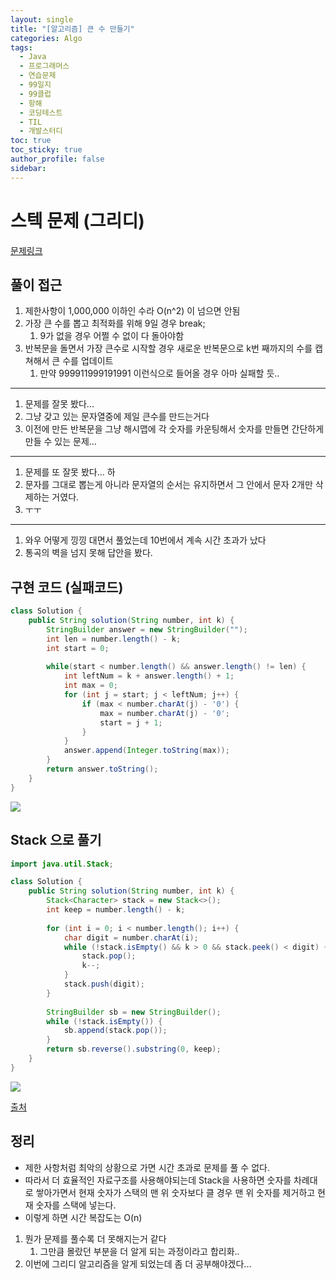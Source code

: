 ```yaml
---
layout: single
title: "[알고리즘] 큰 수 만들기"
categories: Algo
tags:
  - Java
  - 프로그래머스
  - 연습문제
  - 99일지
  - 99클럽
  - 항해
  - 코딩테스트
  - TIL
  - 개발스터디
toc: true
toc_sticky: true
author_profile: false
sidebar:
---
```

# 스텍 문제 (그리디)

[문제링크](https://school.programmers.co.kr/learn/courses/30/lessons/42883)

## 풀이 접근

1. 제한사항이 1,000,000 이하인 수라 O(n^2) 이 넘으면 안됨
2. 가장 큰 수를 뽑고 최적화를 위해 9일 경우  break; 
	1. 9가 없을 경우 어쩔 수 없이 다 돌아야함
3. 반복문을 돌면서 가장 큰수로 시작할 경우 새로운 반복문으로 k번 째까지의 수를 캡쳐해서 큰 수를 업데이트
	1. 만약 999911999191991 이런식으로 들어올 경우 아마 실패할 듯..
--------
1. 문제를 잘못 봤다...
2. 그냥 갖고 있는 문자열중에 제일 큰수를 만드는거다
3. 이전에 만든 반복문을 그냥 해시맵에 각 숫자를 카운팅해서 숫자를 만들면 간단하게 만들 수 있는 문제...
--------
1. 문제를 또 잘못 봤다... 하
2. 문자를 그대로 뽑는게 아니라 문자열의 순서는 유지하면서 그 안에서 문자 2개만 삭제하는 거였다.
3. ㅜㅜ
---- 
1. 와우 어떻게 낑낑 대면서 풀었는데 10번에서 계속 시간 초과가 났다
2. 통곡의 벽을 넘지 못해 답안을 봤다.

## 구현 코드 (실패코드) 

```java
class Solution {
    public String solution(String number, int k) {
        StringBuilder answer = new StringBuilder("");
        int len = number.length() - k;
        int start = 0;
        
        while(start < number.length() && answer.length() != len) {
            int leftNum = k + answer.length() + 1;
            int max = 0;
            for (int j = start; j < leftNum; j++) {
                if (max < number.charAt(j) - '0') {
                    max = number.charAt(j) - '0';
                    start = j + 1;
                }
            }
            answer.append(Integer.toString(max));
        }
        return answer.toString();
    }
}

```

![](https://i.imgur.com/Ipj8uhi.png)


## Stack 으로 풀기

```java
import java.util.Stack;

class Solution {
    public String solution(String number, int k) {
        Stack<Character> stack = new Stack<>();
        int keep = number.length() - k;
        
        for (int i = 0; i < number.length(); i++) {
            char digit = number.charAt(i);
            while (!stack.isEmpty() && k > 0 && stack.peek() < digit) {
                stack.pop();
                k--;
            }
            stack.push(digit);
        }
        
        StringBuilder sb = new StringBuilder();
        while (!stack.isEmpty()) {
            sb.append(stack.pop());
        }
        return sb.reverse().substring(0, keep);
    }
}
```

![](https://i.imgur.com/HGR1bPS.png)


[출처](https://programmer-may.tistory.com/201)

## 정리

- 제한 사항처럼 최악의 상황으로 가면 시간 초과로 문제를 풀 수 없다.
- 따라서 더 효율적인 자료구조를 사용해야되는데 Stack을 사용하면 숫자를 차례대로 쌓아가면서 현재 숫자가 스택의 맨 위 숫자보다 클 경우 맨 위 숫자를 제거하고 현재 숫자를 스택에 넣는다.
- 이렇게 하면 시간 복잡도는 O(n)

1. 뭔가 문제를 풀수록 더 못해지는거 같다 
	1. 그만큼 몰랐던 부분을 더 알게 되는 과정이라고 합리화..
2. 이번에 그리디 알고리즘을 알게 되었는데 좀 더 공부해야겠다...
